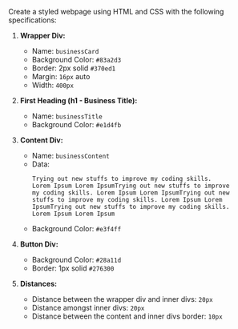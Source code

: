 Create a styled webpage using HTML and CSS with the following specifications:

1. **Wrapper Div:**
   - Name: `businessCard`
   - Background Color: `#83a2d3`
   - Border: 2px solid `#370ed1`
   - Margin: `16px` auto
   - Width: `400px`

2. **First Heading (h1 - Business Title):**
   - Name: `businessTitle`
   - Background Color: `#e1d4fb`

3. **Content Div:**
   - Name: `businessContent`
   - Data: 
     ```
     Trying out new stuffs to improve my coding skills.
     Lorem Ipsum Lorem IpsumTrying out new stuffs to improve 
     my coding skills. Lorem Ipsum Lorem IpsumTrying out new 
     stuffs to improve my coding skills. Lorem Ipsum Lorem 
     IpsumTrying out new stuffs to improve my coding skills. 
     Lorem Ipsum Lorem Ipsum
     ```
   - Background Color: `#e3f4ff`

4. **Button Div:**
   - Background Color: `#28a11d`
   - Border: 1px solid `#276300`

5. **Distances:**
   - Distance between the wrapper div and inner divs: `20px`
   - Distance amongst inner divs: `20px`
   - Distance between the content and inner divs border: `10px`